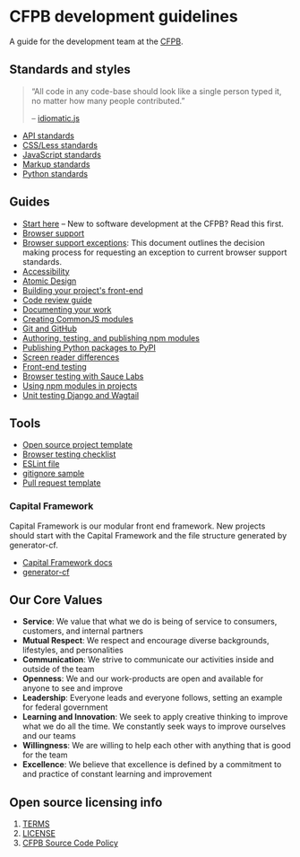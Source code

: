 # CFPB development guidelines

A guide for the development team at the [CFPB](https://cfpb.github.io/).

## Standards and styles

> “All code in any code-base should look like a single person typed it, no matter how many people contributed.”
>
> – [idiomatic.js](https://github.com/rwaldron/idiomatic.js/#all-code-in-any-code-base-should-look-like-a-single-person-typed-it-no-matter-how-many-people-contributed)

- [API standards](standards/api.md)
- [CSS/Less standards](standards/css.md)
- [JavaScript standards](standards/javascript.md)
- [Markup standards](standards/markup.md)
- [Python standards](standards/python.md)

## Guides

- [Start here](guides/start-here.md) – New to software development at the CFPB? Read this first.
- [Browser support](guides/browser-support.md)
- [Browser support exceptions](guides/browser-support-exceptions.md): This document
outlines the decision making process for requesting an exception to current
browser support standards.
- [Accessibility](guides/accessibility.md)
- [Atomic Design](guides/atomic-design.md)
- [Building your project's front-end](guides/build.md)
- [Code review guide](guides/code-reviews.md)
- [Documenting your work](guides/documentation.md)
- [Creating CommonJS modules](guides/creating-commonjs-modules.md)
- [Git and GitHub](guides/git.md)
- [Authoring, testing, and publishing npm modules](guides/authoring-npm-modules.md)
- [Publishing Python packages to PyPI](guides/pypi.md)
- [Screen reader differences](guides/screen-reader-differences.md)
- [Front-end testing](guides/front-end-testing.md)
- [Browser testing with Sauce Labs](guides/browser-testing-with-sauce-labs.md)
- [Using npm modules in projects](guides/using-npm-modules-in-projects.md)
- [Unit testing Django and Wagtail](guides/unittesting-django-wagtail.md)

## Tools

- [Open source project template](https://github.com/cfpb/open-source-project-template)
- [Browser testing checklist](tools/browser-checklist.md)
- [ESLint file](.eslintrc)
- [gitignore sample](.gitignore)
- [Pull request template](https://raw.githubusercontent.com/cfpb/development/master/.github/PULL_REQUEST_TEMPLATE.md)

### Capital Framework

Capital Framework is our modular front end framework. New projects should start with the Capital Framework and the file structure generated by generator-cf.

- [Capital Framework docs](https://cfpb.github.io/capital-framework/)
- [generator-cf](https://github.com/cfpb/generator-cf)

## Our Core Values

- **Service**: We value that what we do is being of service to consumers, customers, and internal partners
- **Mutual Respect**: We respect and encourage diverse backgrounds, lifestyles, and personalities
- **Communication**: We strive to communicate our activities inside and outside of the team
- **Openness**: We and our work-products are open and available for anyone to see and improve
- **Leadership**: Everyone leads and everyone follows, setting an example for federal government
- **Learning and Innovation**: We seek to apply creative thinking to improve what we do all the time. We constantly seek ways to improve ourselves and our teams
- **Willingness**: We are willing to help each other with anything that is good for the team
- **Excellence**: We believe that excellence is defined by a commitment to and practice of constant learning and improvement


## Open source licensing info
1. [TERMS](TERMS.md)
2. [LICENSE](LICENSE)
3. [CFPB Source Code Policy](https://github.com/cfpb/source-code-policy/)
